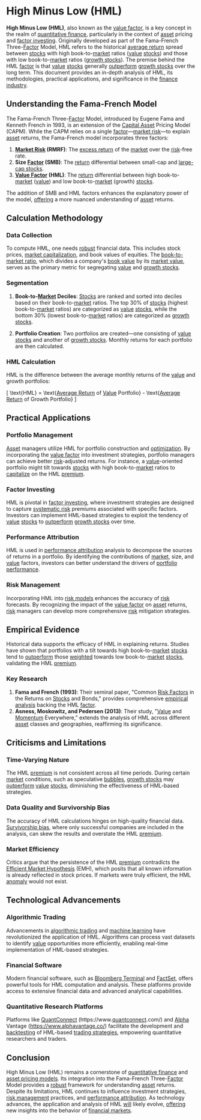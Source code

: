 # High Minus Low (HML)

**High Minus Low (HML)**, also known as the [value factor](../v/value_factor.md), is a key concept in the realm of [quantitative finance](../q/quantitative_finance.md), particularly in the context of [asset](../a/asset.md) pricing and [factor investing](../f/factor_investing.md). Originally developed as part of the Fama-French Three-[Factor](../f/factor.md) Model, HML refers to the historical [average return](../a/average_return.md) spread between [stocks](../s/stock.md) with high book-to-[market](../m/market.md) ratios ([value](../v/value.md) [stocks](../s/stock.md)) and those with low book-to-[market](../m/market.md) ratios ([growth stocks](../g/growth_stocks.md)). The premise behind the HML [factor](../f/factor.md) is that [value](../v/value.md) [stocks](../s/stock.md) generally [outperform](../o/outperform.md) [growth stocks](../g/growth_stocks.md) over the long term. This document provides an in-depth analysis of HML, its methodologies, practical applications, and significance in the [finance](../f/finance.md) [industry](../i/industry.md).

## Understanding the Fama-French Model

The Fama-French Three-[Factor](../f/factor.md) Model, introduced by Eugene Fama and Kenneth French in 1993, is an extension of the [Capital Asset](../c/capital_asset.md) Pricing Model (CAPM). While the CAPM relies on a single [factor](../f/factor.md)—[market risk](../m/market_risk.md)—to explain [asset](../a/asset.md) returns, the Fama-French model incorporates three factors:

1. **[Market Risk](../m/market_risk.md) (RMRF)**: The [excess return](../e/excess_return.md) of the [market](../m/market.md) over the [risk](../r/risk.md)-free rate.
2. **Size [Factor](../f/factor.md) (SMB)**: The [return](../r/return.md) differential between small-cap and [large-cap stocks](../l/large_cap_stocks.md).
3. **[Value Factor](../v/value_factor.md) (HML)**: The [return](../r/return.md) differential between high book-to-[market](../m/market.md) ([value](../v/value.md)) and low book-to-[market](../m/market.md) (growth) [stocks](../s/stock.md).

The addition of SMB and HML factors enhances the explanatory power of the model, [offering](../o/offering.md) a more nuanced understanding of [asset](../a/asset.md) returns.

## Calculation Methodology

### Data Collection

To compute HML, one needs [robust](../r/robust.md) financial data. This includes stock prices, [market capitalization](../m/market_capitalization.md), and book values of equities. The [book-to-market ratio](../b/book-to-market_ratio.md), which divides a company's [book value](../b/book_value.md) by its [market value](../m/market_value.md), serves as the primary metric for segregating [value](../v/value.md) and [growth stocks](../g/growth_stocks.md).

### Segmentation

1. **Book-to-[Market](../m/market.md) Deciles**: [Stocks](../s/stock.md) are ranked and sorted into deciles based on their book-to-[market](../m/market.md) ratios. The top 30% of [stocks](../s/stock.md) (highest book-to-[market](../m/market.md) ratios) are categorized as [value](../v/value.md) [stocks](../s/stock.md), while the bottom 30% (lowest book-to-[market](../m/market.md) ratios) are categorized as [growth stocks](../g/growth_stocks.md).

2. **Portfolio Creation**: Two portfolios are created—one consisting of [value](../v/value.md) [stocks](../s/stock.md) and another of [growth stocks](../g/growth_stocks.md). Monthly returns for each portfolio are then calculated.

### HML Calculation

HML is the difference between the average monthly returns of the [value](../v/value.md) and growth portfolios:

\[ \text{HML} = \text{[Average Return](../a/average_return.md) of [Value](../v/value.md) Portfolio} - \text{[Average Return](../a/average_return.md) of Growth Portfolio} \]

## Practical Applications

### Portfolio Management

[Asset](../a/asset.md) managers utilize HML for portfolio construction and [optimization](../o/optimization.md). By incorporating the [value factor](../v/value_factor.md) into investment strategies, portfolio managers can achieve better [risk](../r/risk.md)-adjusted returns. For instance, a [value](../v/value.md)-oriented portfolio might tilt towards [stocks](../s/stock.md) with high book-to-[market](../m/market.md) ratios to [capitalize](../c/capitalize.md) on the HML [premium](../p/premium.md).

### Factor Investing

HML is pivotal in [factor investing](../f/factor_investing.md), where investment strategies are designed to capture [systematic risk](../s/systematic_risk.md) premiums associated with specific factors. Investors can implement HML-based strategies to exploit the tendency of [value](../v/value.md) [stocks](../s/stock.md) to [outperform](../o/outperform.md) [growth stocks](../g/growth_stocks.md) over time.

### Performance Attribution

HML is used in [performance attribution](../p/performance_attribution.md) analysis to decompose the sources of returns in a portfolio. By identifying the contributions of [market](../m/market.md), size, and [value](../v/value.md) factors, investors can better understand the drivers of [portfolio performance](../p/portfolio_performance.md).

### Risk Management

Incorporating HML into [risk models](../r/risk_models_in_trading.md) enhances the accuracy of [risk](../r/risk.md) forecasts. By recognizing the impact of the [value factor](../v/value_factor.md) on [asset](../a/asset.md) returns, [risk](../r/risk.md) managers can develop more comprehensive [risk](../r/risk.md) mitigation strategies.

## Empirical Evidence

Historical data supports the efficacy of HML in explaining returns. Studies have shown that portfolios with a tilt towards high book-to-[market](../m/market.md) [stocks](../s/stock.md) tend to [outperform](../o/outperform.md) those [weighted](../w/weighted.md) towards low book-to-[market](../m/market.md) [stocks](../s/stock.md), validating the HML [premium](../p/premium.md).

### Key Research

1. **Fama and French (1993)**: Their seminal paper, "Common [Risk Factors](../r/risk_factors_in_trading.md) in the Returns on [Stocks](../s/stock.md) and Bonds," provides comprehensive [empirical analysis](../e/empirical_analysis_in_trading.md) backing the HML [factor](../f/factor.md).
2. **Asness, Moskowitz, and Pedersen (2013)**: Their study, "[Value](../v/value.md) and [Momentum](../m/momentum.md) Everywhere," extends the analysis of HML across different [asset](../a/asset.md) classes and geographies, reaffirming its significance.

## Criticisms and Limitations

### Time-Varying Nature

The HML [premium](../p/premium.md) is not consistent across all time periods. During certain [market](../m/market.md) conditions, such as speculative [bubbles](../b/bubble.md), [growth stocks](../g/growth_stocks.md) may [outperform](../o/outperform.md) [value](../v/value.md) [stocks](../s/stock.md), diminishing the effectiveness of HML-based strategies.

### Data Quality and Survivorship Bias

The accuracy of HML calculations hinges on high-quality financial data. [Survivorship bias](../s/survivorship_bias.md), where only successful companies are included in the analysis, can skew the results and overstate the HML [premium](../p/premium.md).

### Market Efficiency

Critics argue that the persistence of the HML [premium](../p/premium.md) contradicts the [Efficient Market Hypothesis](../e/efficient_market_hypothesis.md) (EMH), which posits that all known information is already reflected in stock prices. If markets were truly efficient, the HML [anomaly](../a/anomaly.md) would not exist.

## Technological Advancements

### Algorithmic Trading

Advancements in [algorithmic trading](../a/accountability.md) and [machine learning](../m/machine_learning.md) have revolutionized the application of HML. Algorithms can process vast datasets to identify [value](../v/value.md) opportunities more efficiently, enabling real-time implementation of HML-based strategies.

### Financial Software

Modern financial software, such as [Bloomberg Terminal](../b/bloomberg_terminal.md) and [FactSet](../f/factset.md), offers powerful tools for HML computation and analysis. These platforms provide access to extensive financial data and advanced analytical capabilities.

### Quantitative Research Platforms

Platforms like [QuantConnect](../q/quantconnect.md) (https://www.[quantconnect](../q/quantconnect.md).com/) and [Alpha](../a/alpha.md) Vantage (https://www.alphavantage.co/) facilitate the development and [backtesting](../b/backtesting.md) of HML-based [trading strategies](../t/trading_strategies.md), empowering quantitative researchers and traders.

## Conclusion

High Minus Low (HML) remains a cornerstone of [quantitative finance](../q/quantitative_finance.md) and [asset pricing models](../a/asset_pricing_models.md). Its integration into the Fama-French Three-[Factor](../f/factor.md) Model provides a [robust](../r/robust.md) framework for understanding [asset](../a/asset.md) returns. Despite its limitations, HML continues to influence investment strategies, [risk management](../r/risk_management.md) practices, and [performance attribution](../p/performance_attribution.md). As technology advances, the application and analysis of HML [will](../w/will.md) likely evolve, [offering](../o/offering.md) new insights into the behavior of [financial markets](../f/financial_market.md).